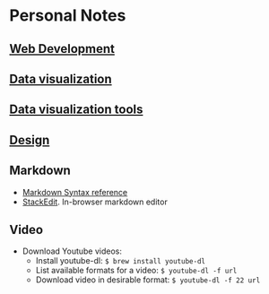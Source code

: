 # Personal Notes


## [Web Development](web-development.md)

## [Data visualization](data-visualization.md)

## [Data visualization tools](data-visualization-tools.md)

## [Design](design.md)

## Markdown

- [Markdown Syntax reference](http://commonmark.org/help/)
- [StackEdit](https://stackedit.io/). In-browser markdown editor

## Video

- Download Youtube videos:
  - Install youtube-dl: `$ brew install youtube-dl`
  - List available formats for a video: `$ youtube-dl -f url`
  - Download video in desirable format: `$ youtube-dl -f 22 url`
